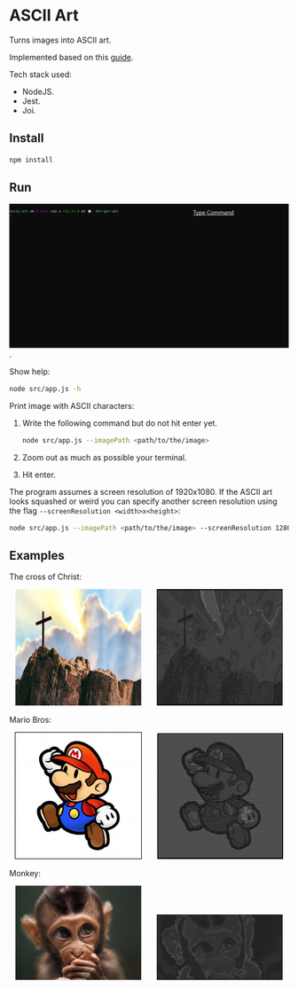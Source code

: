 # ASCII Art

Turns images into ASCII art.

Implemented based on this [guide](https://robertheaton.com/2018/06/12/programming-projects-for-advanced-beginners-ascii-art/).

Tech stack used:
- NodeJS.
- Jest.
- Joi.

## Install

```bash
npm install
```

## Run

![Animation](images/animation.gif).

Show help:

```bash
node src/app.js -h
```

Print image with ASCII characters:

1. Write the following command but do not hit enter yet.

   ```bash
   node src/app.js --imagePath <path/to/the/image>
   ```

2. Zoom out as much as possible your terminal.
3. Hit enter.

The program assumes a screen resolution of 1920x1080. If the ASCII art looks squashed or weird
you can specify another screen resolution using the flag `--screenResolution <width>x<height>`:

```bash
node src/app.js --imagePath <path/to/the/image> --screenResolution 1280x720
```

## Examples

The cross of Christ:
<p align="center">
  <img alt="The cross of Christ" src="./images/the-cross.jpg" width="45%" height="210">
&nbsp; &nbsp; &nbsp;
  <img alt="The cross of Christ ASCII" src="./images/the-cross-ascii.jpg" width="45%" height="210">
</p>

Mario Bros:

<p align="center">
  <img alt="Mario Bros" src="./images/mario-bros.jpg" style="border:1px solid black;" width="45%">
&nbsp; &nbsp; &nbsp;
  <img alt="Mario Bros ASCII" src="./images/mario-bros-ascii.jpg" width="45%">
</p>

Monkey:

<p align="center">
  <img alt="Monkey" src="./images/monkey.jpg" width="45%">
&nbsp; &nbsp; &nbsp;
  <img alt="Monkey ASCII" src="./images/monkey-ascii.jpg" width="45%">
</p>
